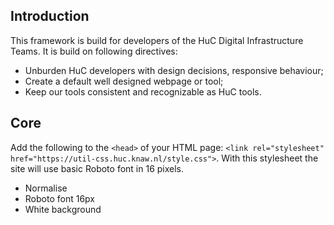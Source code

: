 ## Introduction
This framework is build for developers of the HuC Digital Infrastructure Teams. It is build on following directives:
* Unburden HuC developers with design decisions, responsive behaviour;
* Create a default well designed webpage or tool;
* Keep our tools consistent and recognizable as HuC tools.

## Core
Add the following to the `<head>` of your HTML page:
`<link rel="stylesheet" href="https://util-css.huc.knaw.nl/style.css">`.
With this stylesheet the site will use basic Roboto font in 16 pixels.
* Normalise
* Roboto font 16px
* White background

